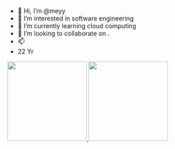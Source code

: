 - 👋 Hi, I’m @meyy
- 👀 I’m interested in software engineering 
- 🌱 I’m currently learning  cloud computing 
- 💞️ I’m looking to collaborate on .
- 📫 
- 22 Yr
<p align="left">
<a href="https://github.com/Ame0thyst">
  <img height="180em" src="https://github-readme-stats-eight-theta.vercel.app/api?username=Ame0thyst&show_icons=true&theme=algolia&include_all_commits=true&count_private=true"/>
  <img height="180em" src="https://github-readme-stats-eight-theta.vercel.app/api/top-langs/?username=Ame0thyst&layout=compact&langs_count=8&theme=algolia"/>
</a>
</p>
<!---
Ame0thyst/Ame0thyst is a ✨ special ✨ repository because its `README.md` (this file) appears on your GitHub profile.
You can click the Preview link to take a look at your changes.
--->
